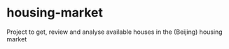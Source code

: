 # housing-market
Project to get, review and analyse available houses in the (Beijing) housing market
